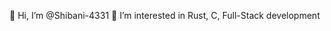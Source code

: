  👋 Hi, I’m @Shibani-4331
👀 I’m interested in Rust, C, Full-Stack development
<!--- - 🌱 I’m currently learning DSA
- 💞️ I’m looking to collaborate on ...
- 📫 How to reach me ...
- 😄 Pronouns: ...
- ⚡ Fun fact: ...


Shibani-4331/Shibani-4331 is a ✨ special ✨ repository because its `README.md` (this file) appears on your GitHub profile.
You can click the Preview link to take a look at your changes.
--->
